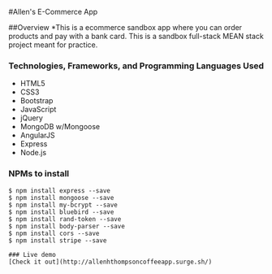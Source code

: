 #Allen's E-Commerce App

##Overview
*This is a ecommerce sandbox app where you can order products and pay with a bank card. This is a sandbox full-stack MEAN stack project meant for practice.

### Technologies, Frameworks, and Programming Languages Used
* HTML5
* CSS3
* Bootstrap
* JavaScript
* jQuery
* MongoDB w/Mongoose
* AngularJS
* Express
* Node.js

### NPMs to install

```node
$ npm install express --save
$ npm install mongoose --save
$ npm install my-bcrypt --save
$ npm install bluebird --save
$ npm install rand-token --save
$ npm install body-parser --save
$ npm install cors --save
$ npm install stripe --save

### Live demo
[Check it out](http://allenhthompsoncoffeeapp.surge.sh/)
